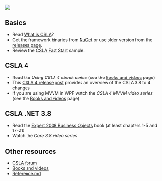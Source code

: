 ![](https://github.com/MarimerLLC/csla/wiki/images/csla%20win8_mid.png)

Basics
------
* Read [What is CSLA](What-is-CSLA-.NET.md)?
* Get the framework binaries from [NuGet](http://nuget.org/packages?q=csla) or use older version from the [releases page](https://github.com/MarimerLLC/csla/releases).
* Review the [CSLA Fast Start](https://github.com/MarimerLLC/csla/tree/master/Samples/CslaFastStart) sample.

CSLA 4
------
 * Read the _Using CSLA 4 ebook series_ (see the [Books and videos](Books-and-videos.md) page)
 * This [CSLA 4 release post](http://www.lhotka.net/weblog/CSLA4Release.aspx) provides an overview of the CSLA 3.8 to 4 changes
* If you are using MVVM in WPF watch the _CSLA 4 MVVM video series_ (see the [Books and videos](Books-and-videos.md) page)

CSLA .NET 3.8
-------------
 * Read the [Expert 2008 Business Objects](http://www.amazon.com/Expert-C-2008-Business-Objects/dp/1430210192) book (at least chapters 1-5 and 17-21)
 * Watch the _Core 3.8 video series_

Other resources
---------------
* [CSLA forum](https://github.com/marimerllc/cslaforum)
* [Books and videos](Books-and-videos.md)
* [Reference.md](Reference.md)
